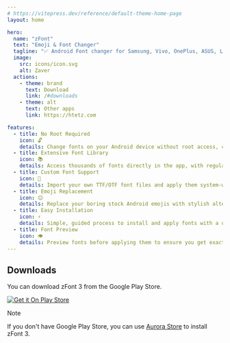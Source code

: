 ```yaml
---
# https://vitepress.dev/reference/default-theme-home-page
layout: home

hero:
  name: "zFont"
  text: "Emoji & Font Changer"
  tagline: "✅ Android Font changer for Samsung, Vivo, OnePlus, ASUS, LG, OPPO, Huawei, Honor, Realme, Tecno, and Infinix 🎉"
  image:
    src: icons/icon.svg
    alt: Zaver
  actions:
    - theme: brand
      text: Download
      link: /#downloads
    - theme: alt
      text: Other apps
      link: https://htetz.com

features:
  - title: No Root Required
    icon: 🔓
    details: Change fonts on your Android device without root access, compatible with most Android devices
  - title: Extensive Font Library
    icon: 📚
    details: Access thousands of fonts directly in the app, with regular updates and new additions
  - title: Custom Font Support
    icon: 🎨
    details: Import your own TTF/OTF font files and apply them system-wide with just a few taps
  - title: Emoji Replacement
    icon: 😊
    details: Replace your boring stock Android emojis with stylish alternatives like iOS, Twitter (Twemoji), and more
  - title: Easy Installation
    icon: ⚡
    details: Simple, guided process to install and apply fonts with a user-friendly interface
  - title: Font Preview
    icon: 👁️
    details: Preview fonts before applying them to ensure you get exactly the look you want
---
```

## Downloads

You can download zFont 3 from the Google Play Store.

[![Get it On Play Store](https://img.shields.io/badge/dynamic/json?url=https%3A%2F%2Fraw.githubusercontent.com%2FzFont%2Fzfont.github.io%2Frefs%2Fheads%2Fmain%2Fplay-report.json&query=total_downloads_formatted&style=flat&logo=googleplay&label=Downloads&color=00A052&cacheSeconds=1800)](https://play.google.com/store/apps/details?id=com.htetznaing.zfont2)

> [!NOTE]
> If you don't have Google Play Store, you can use [Aurora Store](https://auroraoss.com/) to install zFont 3.